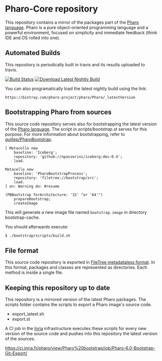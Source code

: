 # Pharo-Core repository

This repository contains a mirror of the packages part of the [Pharo language](http://pharo.org/). Pharo is a pure object-oriented programming language and a powerful environment, focused on simplicity and immediate feedback (think IDE and OS rolled into one).

## Automated Builds

This repository is periodically built in travis and its results uploaded to travis. 

[![Build Status](https://travis-ci.org/guillep/pharo-core.svg?branch=master)](https://travis-ci.org/guillep/pharo-core)
[![Download Latest Nightly Build](https://api.bintray.com/packages/pharo-project/pharo/Pharo/images/download.svg) ](https://bintray.com/pharo-project/pharo/Pharo/_latestVersion)

You can also programatically load the latest nightly build using the link:

	https://bintray.com/pharo-project/pharo/Pharo/_latestVersion

## Bootstrapping Pharo from sources

This source code repository serves also for bootstrapping the latest version of the [Pharo language](http://pharo.org/). The script in *scripts/bootstrap.st* serves for this purpose. For more information about bootstrapping, refer to [guillep/PharoBootstrap](https://github.com/guillep/PharoBootstrap).
```
[ Metacello new
	baseline: 'Iceberg';
	repository: 'github://npasserini/iceberg:dev-0.4';
	load.

Metacello new
	baseline: 'PharoBootstrapProcess';
	repository: 'filetree://bootstrap/src';
	load.
] on: Warning do: #resume
	
(PBBootstrap forArchitecture: '32' "or '64'")
	prepareBootstrap;
	createImage
```

This will generate a new image file named `bootstrap.image` in directory bootstrap-cache.

You should afterwards execute:

```bash
$ ./bootstrap/scripts/build.sh
```

## File format

This source code repository is exported in [FileTree metadataless format](https://github.com/dalehenrich/filetree). In this format, packages and classes are represented as directories. Each method is inside a single file.

## Keeping this repository up to date

This repository is a mirrored version of the latest Pharo packages. The scripts folder contains the scripts to export a Pharo image's source code.

- export_latest.sh
- export.st

A CI job in the [Inria](http://ci.inria.fr) infrastructure executes these scripts for every new version of the source code and pushes into this repository the latest version of the sources.

https://ci.inria.fr/pharo/view/Pharo%20bootstrap/job/Pharo-6.0-Bootstrap-Git-Export/
